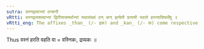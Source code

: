 ```yaml
---
sutra: वस्नद्रव्याभ्यां ठन्कनौ
vRtti: वस्नद्रव्यशब्दाभ्यां द्वितीयासमर्थाभ्यां यथासंख्यं ठन् कन् इत्येतौ प्रत्ययौ भवतो हरत्यादिष्वर्थेषु ॥
vRtti_eng: The affixes _than_ (/- इक) and _kan_ (/- क) come respectively after the words _vasna_ and _dravya_, in the second case in construction, in the same sense of 'who carries &c.'
---
```

Thus वस्नं हरति वहति वा = वस्निकः, द्रव्यकः ॥
